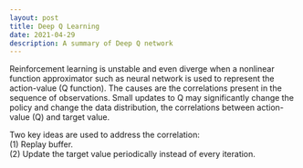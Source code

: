```yaml
---
layout: post
title: Deep Q Learning 
date: 2021-04-29
description: A summary of Deep Q network
---
```

Reinforcement learning is unstable and even diverge when a nonlinear function approximator such as neural network is used to represent the action-value (Q function). The causes are the correlations present in the sequence of observations. Small updates to Q may significantly change the policy and change the data distribution, the correlations between action-value (Q) and target value.

Two key ideas are used to address the correlation:  
(1) Replay buffer.  
(2) Update the target value periodically instead of every iteration.


